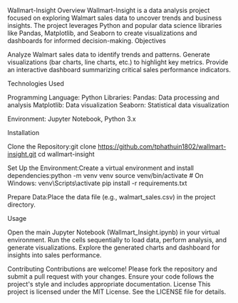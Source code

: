 Wallmart-Insight
Overview
Wallmart-Insight is a data analysis project focused on exploring Walmart sales data to uncover trends and business insights. The project leverages Python and popular data science libraries like Pandas, Matplotlib, and Seaborn to create visualizations and dashboards for informed decision-making.
Objectives

Analyze Walmart sales data to identify trends and patterns.
Generate visualizations (bar charts, line charts, etc.) to highlight key metrics.
Provide an interactive dashboard summarizing critical sales performance indicators.

Technologies Used

Programming Language: Python
Libraries:
Pandas: Data processing and analysis
Matplotlib: Data visualization
Seaborn: Statistical data visualization


Environment: Jupyter Notebook, Python 3.x

Installation

Clone the Repository:git clone https://github.com/tphathuin1802/wallmart-insight.git
cd wallmart-insight


Set Up the Environment:Create a virtual environment and install dependencies:python -m venv venv
source venv/bin/activate  # On Windows: venv\Scripts\activate
pip install -r requirements.txt


Prepare Data:Place the data file (e.g., walmart_sales.csv) in the project directory.

Usage

Open the main Jupyter Notebook (Wallmart_Insight.ipynb) in your virtual environment.
Run the cells sequentially to load data, perform analysis, and generate visualizations.
Explore the generated charts and dashboard for insights into sales performance.

Contributing
Contributions are welcome! Please fork the repository and submit a pull request with your changes. Ensure your code follows the project's style and includes appropriate documentation.
License
This project is licensed under the MIT License. See the LICENSE file for details.
